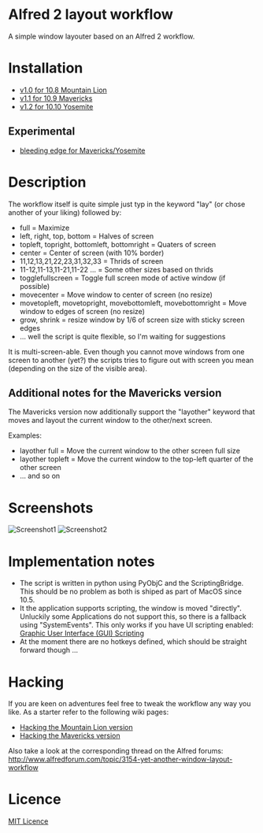 Alfred 2 layout workflow
========================

A simple window layouter based on an Alfred 2 workflow.

# Installation

* [v1.0 for 10.8 Mountain Lion](https://github.com/untoldwind/alfred2-layout/raw/1.0_Mountain_Lion/Layout.alfredworkflow)
* [v1.1 for 10.9 Mavericks](https://github.com/untoldwind/alfred2-layout/raw/1.1_Mavericks/Layout.alfredworkflow)
* [v1.2 for 10.10 Yosemite](https://github.com/untoldwind/alfred2-layout/raw/1.2_Yosemite/Layout.alfredworkflow)

## Experimental

* [bleeding edge for Mavericks/Yosemite](https://github.com/untoldwind/alfred2-layout/raw/master/Layout.alfredworkflow)

# Description

The workflow itself is quite simple just typ in the keyword "lay" (or chose another of your liking) followed by:
* full = Maximize
* left, right, top, bottom = Halves of screen
* topleft, topright, bottomleft, bottomright = Quaters of screen
* center = Center of screen (with 10% border)
* 11,12,13,21,22,23,31,32,33 = Thrids of screen
* 11-12,11-13,11-21,11-22 ... = Some other sizes based on thrids
* togglefullscreen = Toggle full screen mode of active window (if possible)
* movecenter = Move window to center of screen (no resize)
* movetopleft, movetopright, movebottomleft, movebottomright = Move window to edges of screen (no resize)
* grow, shrink = resize window by 1/6 of screen size with sticky screen edges
* ... well the script is quite flexible, so I'm waiting for suggestions

It is multi-screen-able. Even though you cannot move windows from one screen to another (yet?) the scripts tries to figure out with screen you mean (depending on the size of the visible area).

## Additional notes for the Mavericks version

The Mavericks version now additionally support the "layother" keyword that moves and layout the current window to the other/next screen.

Examples:
* layother full = Move the current window to the other screen full size
* layother topleft = Move the current window to the top-left quarter of the other screen
* ... and so on

# Screenshots

![Screenshot1](https://dl.dropboxusercontent.com/u/3815280/Bildschirmfoto%202013-09-24%20um%2013.54.58.png)
![Screenshot2](https://dl.dropboxusercontent.com/u/3815280/Bildschirmfoto%202013-09-24%20um%2013.55.22.png)

# Implementation notes

* The script is written in python using PyObjC and the ScriptingBridge. This should be no problem as both is shiped as part of MacOS since 10.5.
* It the application supports scripting, the window is moved "directly". Unluckily some Applications do not support this, so there is a fallback using "SystemEvents". This only works if you have UI scripting enabled: [Graphic User Interface (GUI) Scripting](http://www.macosxautomation.com/applescript/uiscripting/)
* At the moment there are no hotkeys defined, which should be straight forward though ...

# Hacking

If you are keen on adventures feel free to tweak the workflow any way you like. As a starter refer to the following wiki pages:
* [Hacking the Mountain Lion version](https://github.com/untoldwind/alfred2-layout/wiki/Hacking-the-Mountain-Lion-version)
* [Hacking the Mavericks version](https://github.com/untoldwind/alfred2-layout/wiki/Hacking-the-Mavericks-version)

Also take a look at the corresponding thread on the Alfred forums: http://www.alfredforum.com/topic/3154-yet-another-window-layout-workflow

# Licence

[MIT Licence](http://opensource.org/licenses/MIT)

